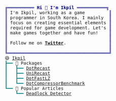 <pre style="font-family:Menlo,'DejaVu Sans Mono',consolas,'Courier New',monospace"><span style="color: #000080; text-decoration-color: #000080">╔══════════ </span><span style="color: #000080; text-decoration-color: #000080; font-weight: bold">Hi 👋 I&#x27;m Ikpil</span><span style="color: #000080; text-decoration-color: #000080"> ═══════════╗</span>
<span style="color: #000080; text-decoration-color: #000080">║</span> I&#x27;m Ikpil, working as a game         <span style="color: #000080; text-decoration-color: #000080">║</span>
<span style="color: #000080; text-decoration-color: #000080">║</span> programmer in South Korea. I mainly  <span style="color: #000080; text-decoration-color: #000080">║</span>
<span style="color: #000080; text-decoration-color: #000080">║</span> focus on creating essential elements <span style="color: #000080; text-decoration-color: #000080">║</span>
<span style="color: #000080; text-decoration-color: #000080">║</span> required for game development. Let&#x27;s <span style="color: #000080; text-decoration-color: #000080">║</span>
<span style="color: #000080; text-decoration-color: #000080">║</span> make games together and have fun!    <span style="color: #000080; text-decoration-color: #000080">║</span>
<span style="color: #000080; text-decoration-color: #000080">║</span>                                      <span style="color: #000080; text-decoration-color: #000080">║</span>
<span style="color: #000080; text-decoration-color: #000080">║</span> Follow me on <span style="font-weight: bold"><a href="https://twitter.com/ikpil">Twitter</a></span>.                <span style="color: #000080; text-decoration-color: #000080">║</span>
<span style="color: #000080; text-decoration-color: #000080">║</span>                                      <span style="color: #000080; text-decoration-color: #000080">║</span>
<span style="color: #000080; text-decoration-color: #000080">╚══════════════════════════════════════╝</span>
😄 <a href="https://github.com/ikpil">Ikpil</a>                      
<span style="color: #008080; text-decoration-color: #008080">┣━━ </span>🐍 Packages               
<span style="color: #008080; text-decoration-color: #008080">┃   ┣━━ </span><a href="https://github.com/ikpil/DotRecast">DotRecast</a>             
<span style="color: #008080; text-decoration-color: #008080">┃   ┣━━ </span><a href="https://github.com/ikpil/UniRecast">UniRecast</a>             
<span style="color: #008080; text-decoration-color: #008080">┃   ┣━━ </span><a href="https://github.com/ikpil/DotFastLZ">DotFastLZ</a>             
<span style="color: #008080; text-decoration-color: #008080">┃   ┗━━ </span><a href="https://github.com/ikpil/DotCompressorBenchmark">DotCompressorBenchmark</a>
<span style="color: #008080; text-decoration-color: #008080">┗━━ </span>📘 Popular Articles       
<span style="color: #008080; text-decoration-color: #008080">    ┗━━ </span><a href="https://www.ikpil.com/1348">Deadlock Detector</a>     
</pre>

